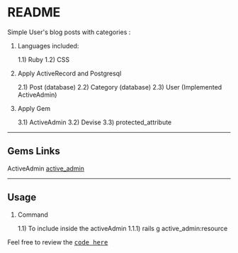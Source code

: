 # README

Simple User's blog posts with categories : 

1) Languages included:

	1.1) Ruby 
	1.2) CSS


2) Apply ActiveRecord and Postgresql 

	2.1) Post (database)
	2.2) Category (database)
	2.3) User (Implemented ActiveAdmin)

3) Apply Gem 

	3.1) ActiveAdmin 
	3.2) Devise
	3.3) protected_attribute


---

## Gems Links 
ActiveAdmin [active_admin](https://github.com/activeadmin/activeadmin)

---

## Usage

1) Command 

	1.1) To include inside the activeAdmin 
		1.1.1) rails g active_admin:resource <Model>

Feel free to review the <tt>[code here](https://github.com/yclim95/user_category_post_blog)</tt> 
